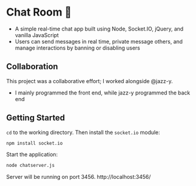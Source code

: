 # Chat Room 💬
- A simple real-time chat app built using Node, Socket.IO, jQuery, and vanilla JavaScript
- Users can send messages in real time, private message others, and manage interactions by banning or disabling users

## Collaboration 
This project was a collaborative effort; I worked alongside @jazz-y.

- I mainly programmed the front end, while jazz-y programmed the back end

## Getting Started
`cd` to the working directory. Then install the `socket.io` module: 
```bash
npm install socket.io
```
Start the application:
```bash
node chatserver.js
```
Server will be running on port 3456. 
http://localhost:3456/
